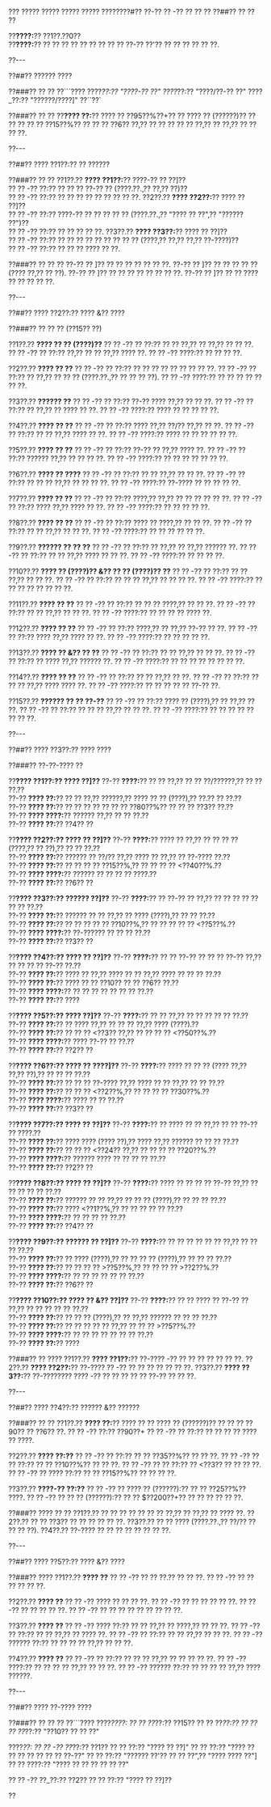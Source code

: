 ??? ????? ????? ????? ????? ????????#?? ??-?? ?? -?? ?? ?? ??
??##?? ?? ?? ??

??**????:**?? ??1??.??0??  
??**????:**?? ?? ?? ?? ?? ?? ?? ?? ?? ?? ??-?? ??'?? ?? ?? ?? ?? ?? ??.

??---

??##?? ?????? ????

??###?? ?? ??
??```????
????_??:?? "????-?? ??"
????_??:?? "????/??-?? ??"
????_??:?? "??????/????]"
??``??`

??###?? ?? ??
??**???? ??:**?? ???? ?? ??95??%??+?? ?? ???? ?? (??????)?? ?? ?? ?? ?? ?? ??15??%?? ?? ?? ?? ??6?? ??,?? ?? ?? ?? ?? ?? ??,?? ?? ??,?? ?? ?? ?? ??.

??---

??##?? ???? ??1??:?? ?? ??????

??###?? ?? ??
??1??.?? **???? ??1??:**?? ????-?? ?? ??]??  
??  ?? -?? ??:?? ?? ?? ?? ??-?? ?? (????.??.,?? ??,?? ??)??  
??  ?? -?? ??:?? ?? ?? ?? ?? ?? ?? ?? ?? ??.
??2??.?? **???? ??2??:**?? ???? ?? ??]??  
??  ?? -?? ??:?? ????-?? ?? ?? ?? ?? ?? (????.??.,?? "???? ?? ??",?? "?????? ??")??  
??  ?? -?? ??:?? ?? ?? ?? ?? ??.
??3??.?? **???? ??3??:**?? ???? ?? ??]??  
??  ?? -?? ??:?? ?? ?? ?? ?? ?? ?? ?? ?? ?? (????,?? ??,?? ??,?? ??-????)??  
??  ?? -?? ??:?? ?? ?? ?? ???? ?? ??.

??###?? ?? ?? ??
??-?? ?? ]?? ?? ?? ?? ?? ?? ?? ??.
??-?? ?? ]?? ?? ?? ?? ?? ?? (???? ??,?? ?? ??).
??-?? ?? ]?? ?? ?? ?? ?? ?? ?? ?? ??.
??-?? ?? ]?? ?? ?? ???? ?? ?? ?? ?? ??.

??---

??##?? ???? ??2??:?? ???? &?? ????

??###?? ?? ?? ?? (??15?? ??)

??1??.?? **???? ?? ?? (????)??**
??  ?? -?? ?? ??:?? ?? ?? ??,?? ?? ??,?? ?? ?? ??.
??  ?? -?? ?? ??:?? ??,?? ?? ?? ??,?? ???? ??.
??  ?? -?? ????:?? ?? ?? ?? ??.

??2??.?? **???? ?? ??**
??  ?? -?? ?? ??:?? ?? ?? ?? ?? ?? ?? ?? ?? ??.
??  ?? -?? ?? ??:?? ?? ??,?? ?? ?? ?? (????.??.,?? ?? ?? ?? ??).
??  ?? -?? ????:?? ?? ?? ?? ?? ?? ?? ??.

??3??.?? **?????? ??**
??  ?? -?? ?? ??:?? ??-?? ???? ??,?? ?? ?? ??.
??  ?? -?? ?? ??:?? ?? ??,?? ?? ???? ?? ??.
??  ?? -?? ????:?? ???? ?? ?? ?? ?? ??.

??4??.?? **???? ?? ??**
??  ?? -?? ?? ??:?? ???? ??,?? ??/?? ??,?? ?? ??.
??  ?? -?? ?? ??:?? ?? ?? ??,?? ???? ?? ??.
??  ?? -?? ????:?? ???? ?? ?? ?? ?? ?? ??.

??5??.?? **???? ?? ??**
??  ?? -?? ?? ??:?? ??-?? ?? ??,?? ???? ??.
??  ?? -?? ?? ??:?? ?????? ??,?? ?? ?? ?? ??.
??  ?? -?? ????:?? ?? ?? ?? ?? ?? ?? ??.

??6??.?? **???? ?? ????**
??  ?? -?? ?? ??:?? ?? ?? ??,?? ?? ?? ??.
??  ?? -?? ?? ??:?? ?? ?? ?? ??,?? ?? ?? ?? ??.
??  ?? -?? ????:?? ??-???? ?? ?? ?? ?? ??.

??7??.?? **???? ?? ??**
??  ?? -?? ?? ??:?? ????,?? ??,?? ?? ?? ?? ?? ?? ??.
??  ?? -?? ?? ??:?? ???? ??,?? ???? ?? ??.
??  ?? -?? ????:?? ?? ?? ?? ?? ??.

??8??.?? **???? ?? ??**
??  ?? -?? ?? ??:?? ???? ?? ????,?? ?? ?? ??.
??  ?? -?? ?? ??:?? ?? ?? ??,?? ?? ?? ??.
??  ?? -?? ????:?? ?? ?? ?? ?? ?? ??.

??9??.?? **?????? ?? ?? ??**
??  ?? -?? ?? ??:?? ?? ??,?? ?? ??,?? ?????? ??.
??  ?? -?? ?? ??:?? ?? ?? ??,?? ???? ?? ?? ??.
??  ?? -?? ????:?? ?? ?? ?? ??.

??10??.?? **???? ?? (????)?? &?? ?? ?? (????)?? ??**
??   ?? -?? ?? ??:?? ?? ?? ??,?? ?? ?? ??.
??   ?? -?? ?? ??:?? ?? ?? ?? ??,?? ?? ?? ?? ??.
??   ?? -?? ????:?? ?? ?? ?? ?? ?? ?? ?? ??.

??11??.?? **???? ?? ??**
??   ?? -?? ?? ??:?? ?? ?? ?? ????,?? ?? ?? ??.
??   ?? -?? ?? ??:?? ?? ?? ??,?? ?? ?? ??.
??   ?? -?? ????:?? ?? ?? ?? ?? ???? ??.

??12??.?? **???? ?? ??**
??   ?? -?? ?? ??:?? ????,?? ?? ??,?? ??-?? ?? ??.
??   ?? -?? ?? ??:?? ???? ??,?? ???? ?? ??.
??   ?? -?? ????:?? ?? ?? ?? ?? ??.

??13??.?? **???? ?? &?? ?? ??**
??   ?? -?? ?? ??:?? ?? ?? ??,?? ?? ?? ??.
??   ?? -?? ?? ??:?? ?? ???? ??,?? ?????? ??.
??   ?? -?? ????:?? ?? ?? ?? ?? ?? ?? ?? ??.

??14??.?? **???? ?? ??**
??   ?? -?? ?? ??:?? ?? ?? ??,?? ?? ??.
??   ?? -?? ?? ??:?? ?? ?? ?? ??,?? ???? ???? ??.
??   ?? -?? ????:?? ?? ?? ?? ?? ?? ??-?? ??.

??15??.?? **?????? ?? ?? ??-??**
??   ?? -?? ?? ??:?? ???? ?? (????),?? ?? ??,?? ?? ??.
??   ?? -?? ?? ??:?? ?? ?? ?? ??,?? ?? ?? ??.
??   ?? -?? ????:?? ?? ?? ?? ?? ?? ?? ?? ??.

??---

??##?? ???? ??3??:?? ???? ????

??###?? ??-??-???? ??

??**???? ??1??:?? ???? ??]??**
??-?? **????:**?? ?? ?? ??,?? ?? ?? ??/??????,?? ?? ?? ??.??  
??-?? **???? ??:**?? ?? ?? ??,?? ??????,?? ???? ?? ?? (????),?? ??.?? ?? ??.??  
??-?? **???? ??:**?? ?? ?? ?? ?? ?? ?? ?? ??80??%?? ?? ?? ?? ??3?? ??.??  
??-?? **???? ????:**?? ?????? ??,?? ?? ?? ??.??  
??-?? **???? ??:**?? ??4?? ??

??**???? ??2??:?? ???? ?? ??]??**
??-?? **????:**?? ???? ?? ??,?? ?? ?? ?? ?? (????,?? ?? ??),?? ?? ?? ??.??  
??-?? **???? ??:**?? ?????? ?? ??/?? ??,?? ???? ?? ??,?? ?? ??-???? ??.??  
??-?? **???? ??:**?? ?? ?? ?? ?? ??15??%,?? ?? ?? ?? ?? <??40??%.??  
??-?? **???? ????:**?? ?????? ?? ?? ?? ?? ????.??  
??-?? **???? ??:**?? ??6?? ??

??**???? ??3??:?? ?????? ??]??**
??-?? **????:**?? ?? ??-?? ?? ??,?? ?? ?? ?? ?? ?? ?? ?? ??.??  
??-?? **???? ??:**?? ?????? ?? ?? ??,?? ?? ???? (????),?? ?? ?? ??.??  
??-?? **???? ??:**?? ?? ?? ?? ?? ?? ??10??%,?? ?? ?? ?? ?? ?? <??5??%.??  
??-?? **???? ????:**?? ??-?????? ?? ?? ?? ??.??  
??-?? **???? ??:**?? ??3?? ??

??**???? ??4??:?? ???? ?? ??]??**
??-?? **????:**?? ?? ?? ??-?? ?? ?? ?? ??-?? ??,?? ?? ?? ?? ?? ??-?? ??.??  
??-?? **???? ??:**?? ???? ?? ??,?? ???? ?? ?? ??,?? ???? ?? ?? ?? ??.??  
??-?? **???? ??:**?? ???? ?? ?? ??10?? ?? ?? ??6?? ??.??  
??-?? **???? ????:**?? ?? ?? ?? ?? ?? ?? ?? ??.??  
??-?? **???? ??:**?? ????

??**???? ??5??:?? ???? ??]??**
??-?? **????:**?? ?? ?? ??,?? ?? ?? ?? ?? ?? ??.??  
??-?? **???? ??:**?? ?? ???? ??,?? ?? ?? ?? ??,?? ???? (????).??  
??-?? **???? ??:**?? ?? ?? ?? <??3?? ??,?? ?? ?? ?? ?? <??50??%.??  
??-?? **???? ????:**?? ???? ??-?? ?? ??.??  
??-?? **???? ??:**?? ??2?? ??

??**???? ??6??:?? ???? ?? ????]??**
??-?? **????:**?? ???? ?? ?? ?? (???? ??,?? ??,?? ??),?? ?? ?? ?? ??.??  
??-?? **???? ??:**?? ?? ?? ?? ??-???? ??,?? ???? ?? ?? ??,?? ?? ?? ??.??  
??-?? **???? ??:**?? ?? ?? ?? <??2??%,?? ?? ?? ?? ?? ??30??%.??  
??-?? **???? ????:**?? ???? ?? ?? ??.??  
??-?? **???? ??:**?? ??3?? ??

??**???? ??7??:?? ???? ?? ??]??**
??-?? **????:**?? ?? ???? ?? ?? ??,?? ?? ?? ??-?? ?? ????.??  
??-?? **???? ??:**?? ???? ???? (???? ??),?? ???? ??,?? ?????? ?? ?? ?? ??.??  
??-?? **???? ??:**?? ?? ?? ?? <??24?? ??,?? ?? ?? ?? ?? ??20??%.??  
??-?? **???? ????:**?? ?????? ???? ?? ?? ?? ?? ??.??  
??-?? **???? ??:**?? ??2?? ??

??**???? ??8??:?? ???? ?? ??]??**
??-?? **????:**?? ???? ?? ?? ?? ?? ??-?? ??,?? ?? ?? ?? ?? ?? ??.??  
??-?? **???? ??:**?? ?????? ?? ?? ??,?? ?? ?? ?? (????),?? ?? ?? ?? ??.??  
??-?? **???? ??:**?? ???? <??1??%,?? ?? ?? ?? ?? ?? ??.??  
??-?? **???? ????:**?? ?? ?? ?? ?? ??.??  
??-?? **???? ??:**?? ??4?? ??

??**???? ??9??:?? ?????? ?? ??]??**
??-?? **????:**?? ?? ?? ?? ?? ?? ?? ??,?? ?? ?? ?? ??.??  
??-?? **???? ??:**?? ?? ???? (????),?? ?? ?? ?? ?? (????),?? ?? ?? ?? ??.??  
??-?? **???? ??:**?? ?? ?? ?? ?? >??5??%,?? ?? ?? ?? ?? >??2??%.??  
??-?? **???? ????:**?? ?? ?? ?? ?? ?? ?? ??.??  
??-?? **???? ??:**?? ??6?? ??

??**???? ??10??:?? ???? ?? &?? ??]??**
??-?? **????:**?? ?? ?? ???? ?? ??-?? ?? ??,?? ?? ?? ?? ?? ?? ??.??  
??-?? **???? ??:**?? ?? ?? ?? (????),?? ?? ??,?? ?????? ?? ?? ?? ??.??  
??-?? **???? ??:**?? ?? ?? ?? ?? ?? ??,?? ?? ?? ?? >??5??%.??  
??-?? **???? ????:**?? ?? ?? ?? ?? ?? ?? ?? ??.??  
??-?? **???? ??:**?? ????

??###?? ?? ????
??1??.?? **???? ??1??:**?? ??-???? -?? ?? ?? ?? ?? ?? ?? ??.
??2??.?? **???? ??2??:**?? ??-???? ?? -?? ?? ?? ?? ?? ?? ?? ??.
??3??.?? **???? ??3??:**?? ??-???????? ???? -?? ?? ?? ?? ?? ?? ??-?? ?? ?? ??.

??---

??##?? ???? ??4??:?? ?????? &?? ??????

??###?? ?? ??
??1??.?? **???? ??:**?? ???? ?? ?? ???? ?? (??????)?? ?? ?? ?? ??90?? ?? ??6?? ??.
??  ?? -?? ??:?? ??90??+
??  ?? -?? ?? ??:?? ?? ?? ?? ?? ???? ?? ????.

??2??.?? **???? ??:??**
??  ?? -?? ?? ??:?? ?? ?? ??35??%?? ?? ?? ??.
??  ?? -?? ?? ?? ??:?? ?? ?? ??10??%?? ?? ?? ??.
??  ?? -?? ?? ?? ??:?? ?? <??3?? ?? ?? ?? ??.
??  ?? -?? ?? ???? ??:?? ?? ?? ??15??%?? ?? ?? ?? ??.

??3??.?? **????-?? ??:??**
??  ?? -?? ?? ???? ?? (??????):?? ?? ?? ??25??%?? ????.
??  ?? -?? ?? ?? ?? (??????):?? ?? ?? $??200??+?? ?? ?? ?? ?? ?? ??.

??###?? ???? ?? ??
??1??.?? ?? ?? ?? ?? ?? ?? ?? ??,?? ?? ??,?? ?? ???? ??.
??2??.?? ?? ?? ??3?? ?? ?? ?? ?? ?? ??.
??3??.?? ?? ?? ???? (????.??.,?? ??/?? ?? ?? ?? ??).
??4??.?? ??-???? ?? ?? ?? ?? ?? ?? ?? ??.

??---

??##?? ???? ??5??:?? ???? &?? ????

??###?? ????
??1??.?? **???? ??**
??  ?? -?? ?? ?? ??.?? ?? ?? ??.
??  ?? -?? ?? ?? ?? ?? ?? ??.

??2??.?? **???? ??**
??  ?? -?? ???? ?? ?? ?? ??.
??  ?? -?? ?? ?? ?? ?? ?? ??.
??  ?? -?? ?? ?? ?? ?? ??.
??  ?? -?? ?? ?? ?? ?? ?? ?? ?? ?? ??.

??3??.?? **???? ??**
??  ?? -?? ???? ??:?? ?? ?? ??,?? ?? ????,?? ?? ?? ??.
??  ?? -?? ?? ??:?? ?? ?? ??,?? ?? ???? ??.
??  ?? -?? ?? ??:?? ?? ?? ??,?? ?? ?? ??.
??  ?? -?? ?????? ??:?? ?? ?? ?? ?? ??,?? ?? ?? ??.

??4??.?? **???? ??**
??  ?? -?? ?? ??:?? ?? ?? ?? ??,?? ?? ?? ?? ?? ??.
??  ?? -?? ????:?? ?? ?? ?? ?? ??,?? ?? ?? ??.
??  ?? -?? ?????? ??:?? ?? ?? ?? ?? ??,?? ???? ??????.

??---

??##?? ???? ??-???? ????

??###?? ?? ?? ??
??```????
????_????:
?? ?? ??_??:?? ??15??
?? ?? ??_??:?? ??
?? ?? ??_??:?? "??10?? ?? ?? ??"

????_??:
?? ?? -?? ??_??:?? ??1??
??   ?? ??:?? "???? ?? ??]"
??   ?? ??:?? "???? ?? ?? ?? ?? ?? ?? ?? ??-??"
??   ?? ??:?? "?????? ??'?? ?? ?? ??",?? "???? ???? ??"]
??   ?? ????:?? "???? ?? ?? ?? ?? ?? ??"

?? ?? -?? ??_??:?? ??2??
??   ?? ??:?? "???? ?? ??]??

??